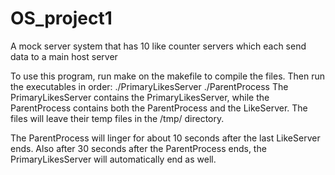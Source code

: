 # OS_project1
A mock server system that has 10 like counter servers which each send data to a main host server

To use this program, run make on the makefile to compile the files.
Then run the executables in order:  ./PrimaryLikesServer   ./ParentProcess
The PrimaryLikesServer contains the PrimaryLikesServer, while the ParentProcess contains both the ParentProcess and the LikeServer.
The files will leave their temp files in the /tmp/ directory.

The ParentProcess will linger for about 10 seconds after the last LikeServer ends.
Also after 30 seconds after the ParentProcess ends, the PrimaryLikesServer will automatically end as well.
